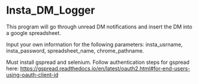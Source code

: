 # Insta_DM_Logger
This program will go through unread DM notifications and insert the DM into a google spreadsheet.

Input your own information for the following parameters:
insta_usrname,
insta_password,
spreadsheet_name,
chrome_pathname.


Must install gspread and selenium. Follow authentication steps for gspread here: https://gspread.readthedocs.io/en/latest/oauth2.html#for-end-users-using-oauth-client-id


